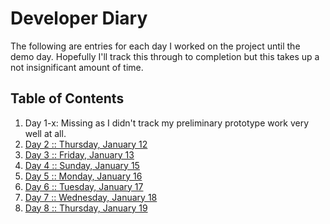 # Developer Diary

The following are entries for each day I worked on the project until the demo day. Hopefully I'll track this through to completion but this takes up a not insignificant amount of time.

## Table of Contents

1. Day 1-x: Missing as I didn't track my preliminary prototype work very well at all.
2. [Day 2 :: Thursday, January 12](day02.md)
3. [Day 3 :: Friday, January 13](day03.md)
4. [Day 4 :: Sunday, January 15](day04.md)
5. [Day 5 :: Monday, January 16](day05.md)
6. [Day 6 :: Tuesday, January 17](day06.md)
7. [Day 7 :: Wednesday, January 18](day07.md)
8. [Day 8 :: Thursday, January 19](day08.md)
